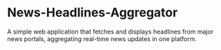 # News-Headlines-Aggregator

A simple web application that fetches and displays headlines from major news portals, aggregating real-time news updates in one platform.

